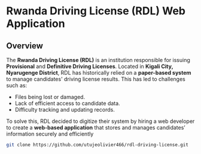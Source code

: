 # Rwanda Driving License (RDL) Web Application

## Overview

The **Rwanda Driving License (RDL)** is an institution responsible for issuing **Provisional** and **Definitive Driving Licenses**. Located in **Kigali City, Nyarugenge District**, RDL has historically relied on a **paper-based system** to manage candidates' driving license results. This has led to challenges such as:

- Files being lost or damaged.
- Lack of efficient access to candidate data.
- Difficulty tracking and updating records.

To solve this, RDL decided to digitize their system by hiring a web developer to create a **web-based application** that stores and manages candidates’ information securely and efficiently

```bash
git clone https://github.com/utujeolivier466/rdl-driving-license.git
